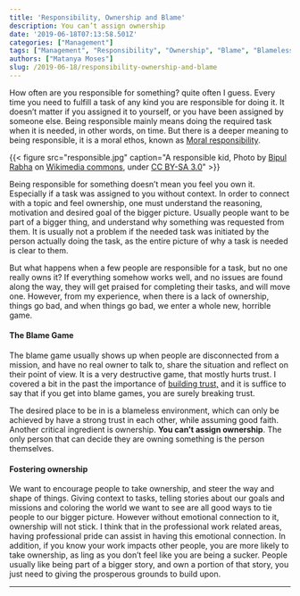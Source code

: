 ```yaml
---
title: 'Responsibility, Ownership and Blame'
description: You can’t assign ownership
date: '2019-06-18T07:13:58.501Z'
categories: ["Management"]
tags: ["Management", "Responsibility", "Ownership", "Blame", "Blameless"]
authors: ["Matanya Moses"]
slug: /2019-06-18/responsibility-ownership-and-blame
---
```


How often are you responsible for something? quite often I guess. Every time you need to fulfill a task of any kind you are responsible for doing it. It doesn’t matter if you assigned it to yourself, or you have been assigned by someone else. Being responsible mainly means doing the required task when it is needed, in other words, on time. But there is a deeper meaning to being responsible, it is a moral ethos, known as [Moral responsibility](https://en.wikipedia.org/wiki/Moral_responsibility).

{{< figure src="responsible.jpg" caption="A responsible kid, Photo by [Bipul Rabha](https://commons.wikimedia.org/wiki/File:Responsibility.JPG) on [Wikimedia commons](https://commons.wikimedia.org), under [CC BY-SA 3.0](https://creativecommons.org/licenses/by-sa/3.0)" >}}

Being responsible for something doesn’t mean you feel you own it. Especially if a task was assigned to you without context. In order to connect with a topic and feel ownership, one must understand the reasoning, motivation and desired goal of the bigger picture. Usually people want to be part of a bigger thing, and understand why something was requested from them. It is usually not a problem if the needed task was initiated by the person actually doing the task, as the entire picture of why a task is needed is clear to them.

But what happens when a few people are responsible for a task, but no one really owns it? If everything somehow works well, and no issues are found along the way, they will get praised for completing their tasks, and will move one. However, from my experience, when there is a lack of ownership, things go bad, and when things go bad, we enter a whole new, horrible game.

#### The Blame Game

The blame game usually shows up when people are disconnected from a mission, and
have no real owner to talk to, share the situation and reflect on their point of
view. It is a very destructive game, that mostly hurts trust. I covered a bit in
the past the importance of [building trust,](https://matanyamos.es/2019-03-10/building-trust) and it is suffice to say that if you get into blame games, you are surely breaking trust.

The desired place to be in is a blameless environment, which can only be achieved by have a strong trust in each other, while assuming good faith. Another critical ingredient is ownership. **You can’t assign ownership**. The only person that can decide they are owning something is the person themselves.

#### Fostering ownership

We want to encourage people to take ownership, and steer the way and shape of things. Giving context to tasks, telling stories about our goals and missions and coloring the world we want to see are all good ways to tie people to our bigger picture. However without emotional connection to it, ownership will not stick. I think that in the professional work related areas, having professional pride can assist in having this emotional connection. In addition, if you know your work impacts other people, you are more likely to take ownership, as ling as you don’t feel like you are being a sucker. People usually like being part of a bigger story, and own a portion of that story, you just need to giving the prosperous grounds to build upon.

---
